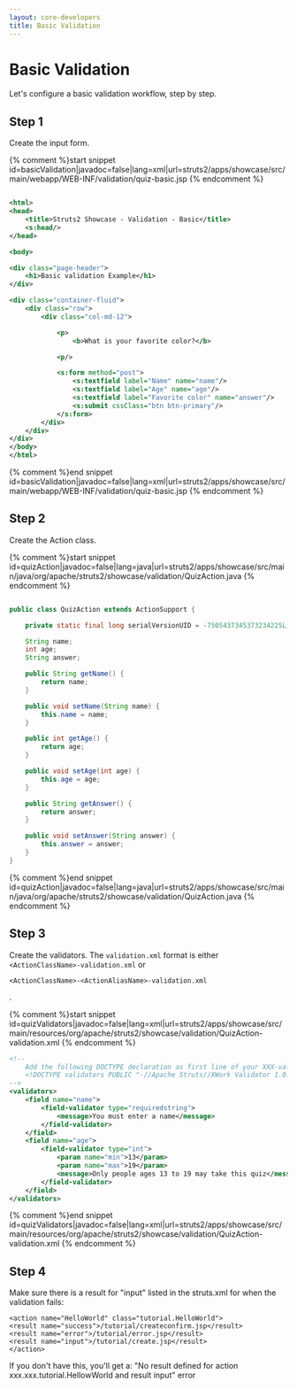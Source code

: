 ```yaml
---
layout: core-developers
title: Basic Validation
---
```


# Basic Validation

Let's configure a basic validation workflow, step by step\.

## Step 1

Create the input form\.

{% comment %}start snippet id=basicValidation|javadoc=false|lang=xml|url=struts2/apps/showcase/src/main/webapp/WEB-INF/validation/quiz-basic.jsp {% endcomment %}

```xml

<html>
<head>
	<title>Struts2 Showcase - Validation - Basic</title>
	<s:head/>
</head>

<body>

<div class="page-header">
	<h1>Basic validation Example</h1>
</div>

<div class="container-fluid">
	<div class="row">
		<div class="col-md-12">

			<p>
				<b>What is your favorite color?</b>

			<p/>

			<s:form method="post">
				<s:textfield label="Name" name="name"/>
				<s:textfield label="Age" name="age"/>
				<s:textfield label="Favorite color" name="answer"/>
				<s:submit cssClass="btn btn-primary"/>
			</s:form>
		</div>
	</div>
</div>
</body>
</html>

```

{% comment %}end snippet id=basicValidation|javadoc=false|lang=xml|url=struts2/apps/showcase/src/main/webapp/WEB-INF/validation/quiz-basic.jsp {% endcomment %}

## Step 2

Create the Action class\.

{% comment %}start snippet id=quizAction|javadoc=false|lang=java|url=struts2/apps/showcase/src/main/java/org/apache/struts2/showcase/validation/QuizAction.java {% endcomment %}

```java

public class QuizAction extends ActionSupport {

	private static final long serialVersionUID = -7505437345373234225L;

	String name;
	int age;
	String answer;

	public String getName() {
		return name;
	}

	public void setName(String name) {
		this.name = name;
	}

	public int getAge() {
		return age;
	}

	public void setAge(int age) {
		this.age = age;
	}

	public String getAnswer() {
		return answer;
	}

	public void setAnswer(String answer) {
		this.answer = answer;
	}
}


```

{% comment %}end snippet id=quizAction|javadoc=false|lang=java|url=struts2/apps/showcase/src/main/java/org/apache/struts2/showcase/validation/QuizAction.java {% endcomment %}

## Step 3

Create the validators\. The `validation.xml` format is either `<ActionClassName>-validation.xml` or 

~~~~~~~
<ActionClassName>-<ActionAliasName>-validation.xml
~~~~~~~
\.

{% comment %}start snippet id=quizValidators|javadoc=false|lang=xml|url=struts2/apps/showcase/src/main/resources/org/apache/struts2/showcase/validation/QuizAction-validation.xml {% endcomment %}

```xml
<!--
    Add the following DOCTYPE declaration as first line of your XXX-validation.xml file:
    <!DOCTYPE validators PUBLIC "-//Apache Struts//XWork Validator 1.0.2//EN" "http://struts.apache.org/dtds/xwork-validator-1.0.2.dtd">
-->
<validators>
    <field name="name">
        <field-validator type="requiredstring">
            <message>You must enter a name</message>
        </field-validator>
    </field>
    <field name="age">
        <field-validator type="int">
            <param name="min">13</param>
            <param name="max">19</param>
            <message>Only people ages 13 to 19 may take this quiz</message>
        </field-validator>
    </field>
</validators>


```

{% comment %}end snippet id=quizValidators|javadoc=false|lang=xml|url=struts2/apps/showcase/src/main/resources/org/apache/struts2/showcase/validation/QuizAction-validation.xml {% endcomment %}

## Step 4

Make sure there is a result for "input" listed in the struts\.xml for when the validation fails:


~~~~~~~
<action name="HelloWorld" class="tutorial.HelloWorld">
<result name="success">/tutorial/createconfirm.jsp</result>
<result name="error">/tutorial/error.jsp</result>
<result name="input">/tutorial/create.jsp</result>
</action>

~~~~~~~

If you don't have this, you'll get a: "No result defined for action xxx\.xxx\.tutorial\.HellowWorld and result input" error

